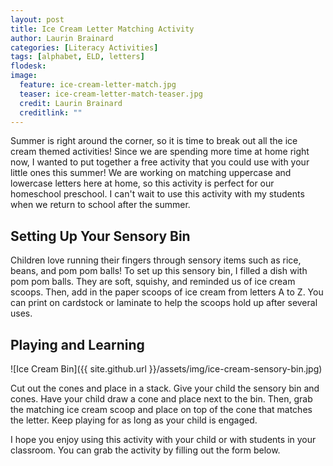 ```yaml
---
layout: post
title: Ice Cream Letter Matching Activity
author: Laurin Brainard
categories: [Literacy Activities]
tags: [alphabet, ELD, letters]
flodesk: 
image:
  feature: ice-cream-letter-match.jpg
  teaser: ice-cream-letter-match-teaser.jpg
  credit: Laurin Brainard
  creditlink: ""
---
```

Summer is right around the corner, so it is time to break out all the ice cream themed activities! Since we are spending more time at home right now, I wanted to put together a free activity that you could use with your little ones this summer! We are working on matching uppercase and lowercase letters here at home, so this activity is perfect for our homeschool preschool. I can't wait to use this activity with my students when we return to school after the summer. 

## Setting Up Your Sensory Bin
Children love running their fingers through sensory items such as rice, beans, and pom pom balls! To set up this sensory bin, I filled a dish with pom pom balls. They are soft, squishy, and reminded us of ice cream scoops. Then, add in the paper scoops of ice cream from letters A to Z. You can print on cardstock or laminate to help the scoops hold up after several uses. 

## Playing and Learning
![Ice Cream Bin]({{ site.github.url }}/assets/img/ice-cream-sensory-bin.jpg)

Cut out the cones and place in a stack. Give your child the sensory bin and cones. Have your child draw a cone and place next to the bin. Then, grab the matching ice cream scoop and place on top of the cone that matches the letter. Keep playing for as long as your child is engaged. 

I hope you enjoy using this activity with your child or with students in your classroom. You can grab the activity by filling out the form below.